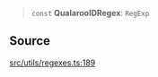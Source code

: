 > `const` **QualarooIDRegex**: `RegExp`

## Source

[src/utils/regexes.ts:189](https://github.com/bhavjitChauhan/khan-api/blob/214cc6672777162cd3ec638a3ad3a22f7fe37e04/src/utils/regexes.ts#L189)
